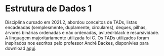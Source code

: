 <h1>Estrutura de Dados 1</h1>
Disciplina cursado em 2021.2, abordou conceitos de TADs, listas encadeadas (semplesmente, duplamente, circulares), deques, pilhas, 
árvores binárias ordenadas e não ordenadas, avl,red-black e resursividade. A linguagem majoritariamente utilizada foi C.
Os TADs utilizados foram inspirados nos escritos pelo professor André Backes, disponívies para download 
<a href="https://programacaodescomplicada.wordpress.com/complementar/">aqui</a>.
